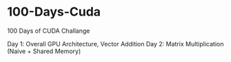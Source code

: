 # 100-Days-Cuda
100 Days of CUDA Challange

Day 1: Overall GPU Architecture, Vector Addition
Day 2: Matrix Multiplication (Naive + Shared Memory)